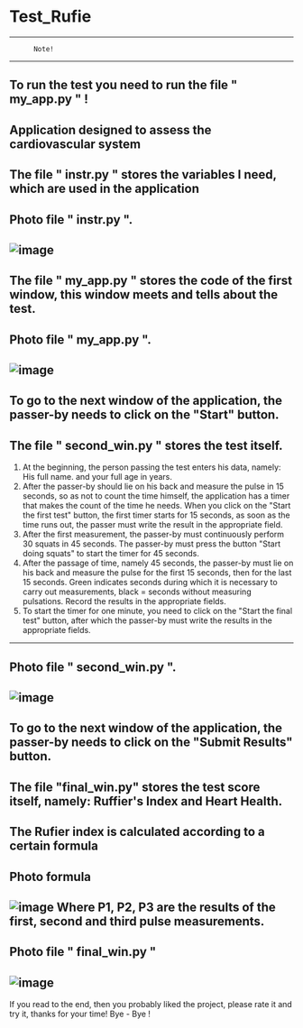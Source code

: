 # Test_Rufie
-----------------------------
          Note!
-----------------------------
To run the test you need to run the file " my_app.py " !
------------------------------------------------
Application designed to assess the cardiovascular system
------------------------------
The file " instr.py " stores the variables I need, which are used in the application
---------------------------------
Photo file " instr.py ".
---------------------------
![image](https://github.com/zagadochn1y/test_rufie/assets/136070979/3c8520ae-b3d0-49a8-b161-d662264546ca)
----------------------------
The file " my_app.py " stores the code of the first window, this window meets and tells about the test.
--------------------------------
Photo file " my_app.py ".
------------------------------
![image](https://github.com/zagadochn1y/test_rufie/assets/136070979/df8b6abb-4699-499d-837f-9d99a00d3b51)
---------------------------------
To go to the next window of the application, the passer-by needs to click on the "Start" button.
---------------------------------
The file " second_win.py " stores the test itself.
-----------------------------------------------
1) At the beginning, the person passing the test enters his data, namely: His full name. and your full age in years.
2) After the passer-by should lie on his back and measure the pulse in 15 seconds, so as not to count the time himself, the application has a timer that makes the count of the time he needs.
   When you click on the "Start the first test" button, the first timer starts for 15 seconds, as soon as the time runs out, the passer must write the result in the appropriate field.
3) After the first measurement, the passer-by must continuously perform 30 squats in 45 seconds.
   The passer-by must press the button "Start doing squats" to start the timer for 45 seconds.
5) After the passage of time, namely 45 seconds, the passer-by must lie on his back and measure the pulse for the first 15 seconds, then for the last 15 seconds.
   Green indicates seconds during which it is necessary to carry out measurements, black = seconds without measuring pulsations. Record the results in the appropriate fields.
5) To start the timer for one minute, you need to click on the "Start the final test" button, after which the passer-by must write the results in the appropriate fields.
-------------------------------------------
Photo file " second_win.py ".
--------------------------------------------
![image](https://github.com/zagadochn1y/test_rufie/assets/136070979/e07afa90-e185-43fe-83da-2a6892ec1152)
-------------------------------------------
To go to the next window of the application, the passer-by needs to click on the "Submit Results" button.
-----------------------------------------
The file "final_win.py" stores the test score itself, namely: Ruffier's Index and Heart Health.
----------------------------------------
The Rufier index is calculated according to a certain formula
------------------------------------------
Photo formula
--------------------------------------------
![image](https://github.com/zagadochn1y/test_rufie/assets/136070979/a6e938b8-a717-44c0-97b0-76fc152338cd)
Where P1, P2, P3 are the results of the first, second and third pulse measurements.
--------------------------------------------
Photo file " final_win.py "
-----------------------------------------
![image](https://github.com/zagadochn1y/test_rufie/assets/136070979/76ee88a6-4b97-4abb-b297-243fb5e2ea55)
----------------------------------------
If you read to the end, then you probably liked the project, please rate it and try it, thanks for your time!
Bye - Bye !

